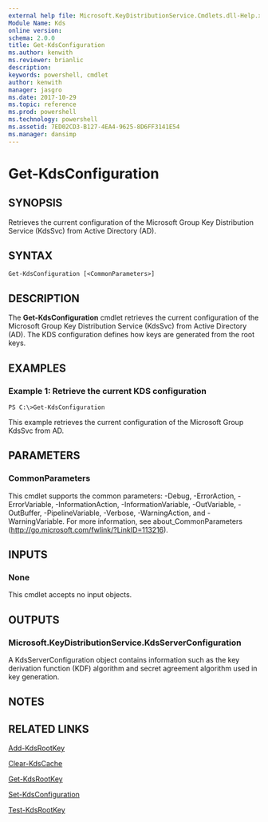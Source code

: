 ```yaml
---
external help file: Microsoft.KeyDistributionService.Cmdlets.dll-Help.xml
Module Name: Kds
online version: 
schema: 2.0.0
title: Get-KdsConfiguration
ms.author: kenwith
ms.reviewer: brianlic
description: 
keywords: powershell, cmdlet
author: kenwith
manager: jasgro
ms.date: 2017-10-29
ms.topic: reference
ms.prod: powershell
ms.technology: powershell
ms.assetid: 7ED02CD3-B127-4EA4-9625-8D6FF3141E54
ms.manager: dansimp
---
```


# Get-KdsConfiguration

## SYNOPSIS
Retrieves the current configuration of the Microsoft Group Key Distribution Service (KdsSvc) from Active Directory (AD).

## SYNTAX

```
Get-KdsConfiguration [<CommonParameters>]
```

## DESCRIPTION
The **Get-KdsConfiguration** cmdlet retrieves the current configuration of the Microsoft Group Key Distribution Service (KdsSvc) from Active Directory (AD).
The KDS configuration defines how keys are generated from the root keys.

## EXAMPLES

### Example 1: Retrieve the current KDS configuration
```
PS C:\>Get-KdsConfiguration
```

This example retrieves the current configuration of the Microsoft Group KdsSvc from AD.

## PARAMETERS

### CommonParameters
This cmdlet supports the common parameters: -Debug, -ErrorAction, -ErrorVariable, -InformationAction, -InformationVariable, -OutVariable, -OutBuffer, -PipelineVariable, -Verbose, -WarningAction, and -WarningVariable. For more information, see about_CommonParameters (http://go.microsoft.com/fwlink/?LinkID=113216).

## INPUTS

### None
This cmdlet accepts no input objects.

## OUTPUTS

### Microsoft.KeyDistributionService.KdsServerConfiguration
A KdsServerConfiguration object contains information such as the key derivation function (KDF) algorithm and secret agreement algorithm used in key generation.

## NOTES

## RELATED LINKS

[Add-KdsRootKey](./Add-KdsRootKey.md)

[Clear-KdsCache](./Clear-KdsCache.md)

[Get-KdsRootKey](./Get-KdsRootKey.md)

[Set-KdsConfiguration](./Set-KdsConfiguration.md)

[Test-KdsRootKey](./Test-KdsRootKey.md)

